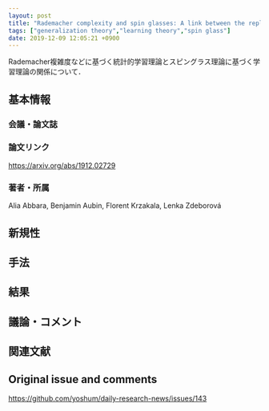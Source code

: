 ```yaml
---
layout: post
title: "Rademacher complexity and spin glasses: A link between the replica and statistical theories of learning"
tags: ["generalization theory","learning theory","spin glass"]
date: 2019-12-09 12:05:21 +0900
---
```


Rademacher複雑度などに基づく統計的学習理論とスピングラス理論に基づく学習理論の関係について．

## 基本情報
### 会議・論文誌

### 論文リンク
https://arxiv.org/abs/1912.02729

### 著者・所属
Alia Abbara, Benjamin Aubin, Florent Krzakala, Lenka Zdeborová

## 新規性

## 手法

## 結果

## 議論・コメント

## 関連文献


## Original issue and comments

https://github.com/yoshum/daily-research-news/issues/143
